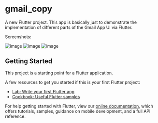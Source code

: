 # gmail_copy

A new Flutter project. This app is basically just to demonstrate the implementation of different parts of the Gmail App UI via Flutter.

Screenshots:

![image](https://i.postimg.cc/T3rZQp2D/Screenshot-2019-02-25-23-49-43-580-com-example-gmailcopy.png)
![image](https://i.postimg.cc/8C4xQ96k/Screenshot-2019-02-25-23-49-58-405-com-example-gmailcopy.png)
![image](https://i.postimg.cc/KYxCWx4s/Screenshot-2019-02-25-23-50-05-490-com-example-gmailcopy.png)

## Getting Started

This project is a starting point for a Flutter application.

A few resources to get you started if this is your first Flutter project:

- [Lab: Write your first Flutter app](https://flutter.io/docs/get-started/codelab)
- [Cookbook: Useful Flutter samples](https://flutter.io/docs/cookbook)

For help getting started with Flutter, view our 
[online documentation](https://flutter.io/docs), which offers tutorials, 
samples, guidance on mobile development, and a full API reference.
